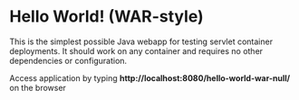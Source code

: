 Hello World! (WAR-style)
===============

This is the simplest possible Java webapp for testing servlet container deployments.  It should work on any container and requires no other dependencies or configuration.

Access application by typing **http://localhost:8080/hello-world-war-null/** on the browser
